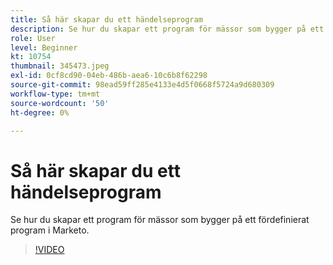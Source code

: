 ```yaml
---
title: Så här skapar du ett händelseprogram
description: Se hur du skapar ett program för mässor som bygger på ett fördefinierat program i Marketo.
role: User
level: Beginner
kt: 10754
thumbnail: 345473.jpeg
exl-id: 0cf8cd90-04eb-486b-aea6-10c6b8f62298
source-git-commit: 98ead59ff285e4133e4d5f0668f5724a9d680309
workflow-type: tm+mt
source-wordcount: '50'
ht-degree: 0%

---
```


# Så här skapar du ett händelseprogram

Se hur du skapar ett program för mässor som bygger på ett fördefinierat program i Marketo.

>[!VIDEO](https://video.tv.adobe.com/v/345473/?quality=12&learn=on)
